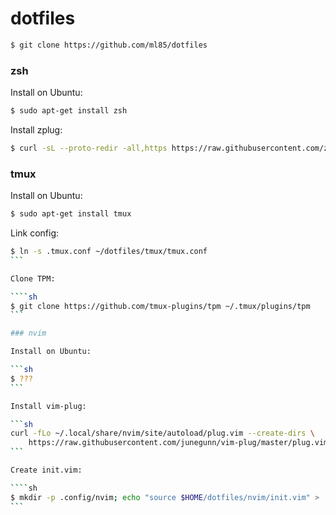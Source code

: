 # dotfiles

```sh
$ git clone https://github.com/ml85/dotfiles
```

### zsh

Install on Ubuntu:

```sh
$ sudo apt-get install zsh
```

Install zplug: 

```sh
$ curl -sL --proto-redir -all,https https://raw.githubusercontent.com/zplug/installer/master/installer.zsh | zsh
```

### tmux

Install on Ubuntu:

```sh
$ sudo apt-get install tmux
```

Link config:

````sh
$ ln -s .tmux.conf ~/dotfiles/tmux/tmux.conf
```

Clone TPM:

````sh
$ git clone https://github.com/tmux-plugins/tpm ~/.tmux/plugins/tpm
```

### nvim

Install on Ubuntu:

```sh
$ ???
```

Install vim-plug:

```sh
curl -fLo ~/.local/share/nvim/site/autoload/plug.vim --create-dirs \
    https://raw.githubusercontent.com/junegunn/vim-plug/master/plug.vim
```

Create init.vim:

````sh
$ mkdir -p .config/nvim; echo "source $HOME/dotfiles/nvim/init.vim" > .config/nvim/init.vim;
```
